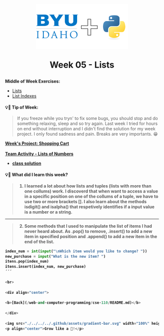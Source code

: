 <h1 align="center">
    <img 
        alt="BYU-Idaho"
        title="BYU-Idaho Logo" 
        src="../.github/assets/logo-py.svg" 
        width="60%"
    />

Week 05 - Lists
</h1>
<b>Middle of Week Exercises:</b>

- [Lists](/web-and-computer-programming/cse-110/week-5/lists.py)
- [List Indexes](/web-and-computer-programming/cse-110/week-5/list_indexes.py)

#### 💡📆 Tip of Week:

>If you freeze while you tryn' to fix some bugs, you should stop and do something relaxing, sleep and so try again. Last week I tried for hours on end without interruption and I didn't find the solution for my week project. I only found sadness and pain. Breaks are very importants. 😁 

<b>

[Week's Project: Shopping Cart](/web-and-computer-programming/cse-110/week-5/shopping_cart.py) <br><br>
[Team Activity - Lists of Numbers](https://byui-cse.github.io/cse110-ww-course/week05/team-activity.html)

- [class solution](/web-and-computer-programming/cse-110/week-5/team_activity.py) 


#### 💡🤯 What did I learn this week?

>1. I learned a lot about how lists and tuples (lists with more than one collums) work. I discoverd that when want to access a value in a specific position on one of the collums of a tuple, we have to use two or more brackets []. I also learn about the methods isdigit() and isalpha() that respetively identifies if a input value is a number or a string.

---

>2. Some methods that I used to manipulate the list of items I had never heard about. As .pop() to remove, .insert() to add a new item in specified position and .append() to add a new item in the end of the list.
```python	
index_num = int(input("\nWhich item would you like to change? "))
new_purchase = input("What is the new item? ")
itens.pop(index_num)
itens.insert(index_num, new_purchase)
´´´

<br>

<div align="center">

<b>[Back](/web-and-computer-programming/cse-110/README.md)</b>

</div>

<img src="./../../../.github/assets/gradient-bar.svg" width="100%" height="8px"/>
<p align="center">Grow like a 🌳!</p>
